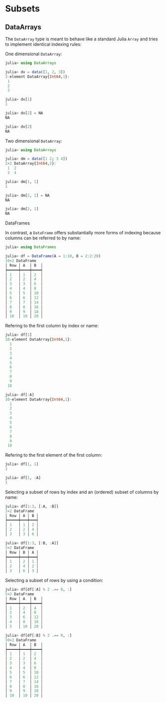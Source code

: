 # Subsets

## DataArrays

The `DataArray` type is meant to behave like a standard Julia `Array` and tries to implement identical indexing rules:

One dimensional `DataArray`:

```julia
julia> using DataArrays

julia> dv = data([1, 2, 3])
3-element DataArray{Int64,1}:
 1
 2
 3

julia> dv[1]
1

julia> dv[2] = NA
NA

julia> dv[2]
NA
```

Two dimensional `DataArray`:

```julia
julia> using DataArrays

julia> dm = data([1 2; 3 4])
2×2 DataArray{Int64,2}:
 1  2
 3  4

julia> dm[1, 1]
1

julia> dm[2, 1] = NA
NA

julia> dm[2, 1]
NA
```

DataFrames

In contrast, a `DataFrame` offers substantially more forms of indexing because columns can be referred to by name:

```julia
julia> using DataFrames

julia> df = DataFrame(A = 1:10, B = 2:2:20)
10×2 DataFrame
│ Row │ A  │ B  │
┝━━━━━┿━━━━┿━━━━┥
│ 1   │ 1  │ 2  │
│ 2   │ 2  │ 4  │
│ 3   │ 3  │ 6  │
│ 4   │ 4  │ 8  │
│ 5   │ 5  │ 10 │
│ 6   │ 6  │ 12 │
│ 7   │ 7  │ 14 │
│ 8   │ 8  │ 16 │
│ 9   │ 9  │ 18 │
│ 10  │ 10 │ 20 │
```

Refering to the first column by index or name:

```julia
julia> df[1]
10-element DataArray{Int64,1}:
  1
  2
  3
  4
  5
  6
  7
  8
  9
 10

julia> df[:A]
10-element DataArray{Int64,1}:
  1
  2
  3
  4
  5
  6
  7
  8
  9
 10
 ```

Refering to the first element of the first column:

```julia
julia> df[1, 1]
1

julia> df[1, :A]
1
```

Selecting a subset of rows by index and an (ordered) subset of columns by name:

```julia
julia> df[1:3, [:A, :B]]
3×2 DataFrame
│ Row │ A │ B │
┝━━━━━┿━━━┿━━━┥
│ 1   │ 1 │ 2 │
│ 2   │ 2 │ 4 │
│ 3   │ 3 │ 6 │

julia> df[1:3, [:B, :A]]
3×2 DataFrame
│ Row │ B │ A │
┝━━━━━┿━━━┿━━━┥
│ 1   │ 2 │ 1 │
│ 2   │ 4 │ 2 │
│ 3   │ 6 │ 3 │
```

Selecting a subset of rows by using a condition:

```julia
julia> df[df[:A] % 2 .== 0, :]
5×2 DataFrame
│ Row │ A  │ B  │
┝━━━━━┿━━━━┿━━━━┥
│ 1   │ 2  │ 4  │
│ 2   │ 4  │ 8  │
│ 3   │ 6  │ 12 │
│ 4   │ 8  │ 16 │
│ 5   │ 10 │ 20 │

julia> df[df[:B] % 2 .== 0, :]
10×2 DataFrame
│ Row │ A  │ B  │
┝━━━━━┿━━━━┿━━━━┥
│ 1   │ 1  │ 2  │
│ 2   │ 2  │ 4  │
│ 3   │ 3  │ 6  │
│ 4   │ 4  │ 8  │
│ 5   │ 5  │ 10 │
│ 6   │ 6  │ 12 │
│ 7   │ 7  │ 14 │
│ 8   │ 8  │ 16 │
│ 9   │ 9  │ 18 │
│ 10  │ 10 │ 20 │
```
